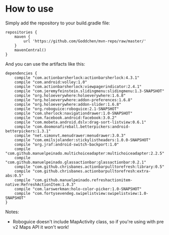 How to use
========

Simply add the repository to your build.gradle file:

    repositories {
        maven {
            url 'https://github.com/Goddchen/mvn-repo/raw/master/'
        }
        mavenCentral()
    }

And you can use the artifacts like this:

    dependencies {
        compile "com.actionbarsherlock:actionbarsherlock:4.3.1"
        compile "com.android:volley:1.0"
        compile "com.actionbarsherlock:viewpagerindicator:2.4.1"
        compile "com.jeremyfeinstein.slidingmenu:slidingmenu:1.3-SNAPSHOT"
        compile "org.holoeverywhere:holoeverywhere:1.6.8"
        compile "org.holoeverywhere:addon-preferences:1.6.8"
        compile "org.holoeverywhere:addon-slider:1.6.8"
        compile "org.roboguice:roboguice:2.1-SNAPSHOT"
        compile "com.sherlock:navigationdrawer:1.0-SNAPSHOT"
        compile "com.facebook.android:facebook:3.0.2"
        compile "com.mobeta.android.dslv:drag-sort-listview:0.6.1"
        compile "com.doomonafireball.betterpickers:android-betterpickers:1.3.1"
        compile "net.simonvt.menudrawer:menudrawer:3.0.3"
        compile "com.emilsjolander:stickylistheaders:1.0.0-SNAPSHOT"
        compile "org.jraf:android-switch-backport:1.0"
        compile "com.github.manuelpeinado.multichoiceadapter:multichoiceadapter:2.2.5"
        compile "com.github.manuelpeinado.glassactionbar:glassactionbar:0.2.1"
        compile "com.github.chrisbanes.actionbarpulltorefresh:library:0.5"
        compile "com.github.chrisbanes.actionbarpulltorefresh:extra-abs:0.5"
        compile "com.github.manuelpeinado.refreshactionitem-native:RefreshActionItem:1.0.3"
        compile "com.larswerkman:holo-color-picker:1.0-SNAPSHOT"
		compile "com.fortysevendeg.swipelistview:swipelistview:1.0-SNAPSHOT"
    }

Notes:

- Roboguice doesn't include MapActivity class, so if you're using with pre v2 Maps API it won't work!
